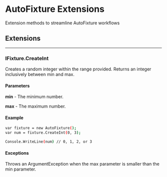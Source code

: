 # AutoFixture Extensions

Extension methods to streamline AutoFixture workflows

## Extensions

---

### IFixture.CreateInt

Creates a random integer within the range provided.
Returns an integer inclusively between min and max.

#### Parameters

**min** - The minimum number.

**max** - The maximum number.

#### Example

```sh
var fixture = new AutoFixture();
var num = fixture.CreateInt(0, 3);

Console.WriteLine(num) // 0, 1, 2, or 3
```

#### Exceptions

Throws an ArgumentException when the max parameter is smaller than the min parameter.

